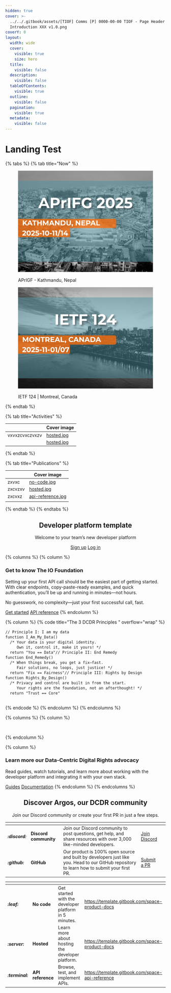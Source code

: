 ```yaml
---
hidden: true
cover: >-
  ../../.gitbook/assets/[TIOF] Comms [P] 0000-00-00 TIOF - Page Header
  Introduction XXX v1.0.png
coverY: 0
layout:
  width: wide
  cover:
    visible: true
    size: hero
  title:
    visible: false
  description:
    visible: false
  tableOfContents:
    visible: true
  outline:
    visible: false
  pagination:
    visible: true
  metadata:
    visible: false
---
```


# Landing Test

{% tabs %}
{% tab title="Now" %}
<div><figure><img src="../../.gitbook/assets/APrIFG 2025.png" alt=""><figcaption><p>APrIGF - Kathmandu, Nepal</p></figcaption></figure> <figure><img src="../../.gitbook/assets/APrIFG 2025 (1).png" alt=""><figcaption><p>IETF 124 | Montreal, Canada</p></figcaption></figure></div>
{% endtab %}

{% tab title="Activities" %}
<table data-view="cards"><thead><tr><th></th><th data-hidden data-card-cover data-type="image">Cover image</th></tr></thead><tbody><tr><td>vxvxzcvxczvxzv</td><td><a href="../../.gitbook/assets/hosted.jpg">hosted.jpg</a></td></tr><tr><td></td><td><a href="../../.gitbook/assets/hosted.jpg">hosted.jpg</a></td></tr></tbody></table>


{% endtab %}

{% tab title="Publications" %}
<table data-view="cards"><thead><tr><th></th><th data-hidden data-card-cover data-type="image">Cover image</th></tr></thead><tbody><tr><td>zxvxc</td><td data-object-fit="fill"><a href="../../.gitbook/assets/no-code.jpg">no-code.jpg</a></td></tr><tr><td>zxcvzxv</td><td data-object-fit="fill"><a href="../../.gitbook/assets/hosted.jpg">hosted.jpg</a></td></tr><tr><td>zxcvxz</td><td data-object-fit="fill"><a href="../../.gitbook/assets/api-reference.jpg">api-reference.jpg</a></td></tr><tr><td></td><td></td></tr></tbody></table>


{% endtab %}
{% endtabs %}

<h2 align="center">Developer platform template</h2>

<p align="center">Welcome to your team’s new developer platform</p>

<p align="center"><a href="http://app.gitbook.com/join" class="button primary">Sign up</a> <a href="http://app.gitbook.com/join" class="button secondary">Log in</a></p>

{% columns %}
{% column %}
### Get to know The IO Foundation

Setting up your first API call should be the easiest part of getting started. With clear endpoints, copy-paste-ready examples, and quick authentication, you’ll be up and running in minutes—not hours.

No guesswork, no complexity—just your first successful call, fast.

<a href="https://template.gitbook.com/space-product-docs" class="button primary" data-icon="rocket-launch">Get started</a> <a href="https://template.gitbook.com/space-api-reference" class="button secondary" data-icon="terminal">API reference</a>
{% endcolumn %}

{% column %}
{% code title="The 3 DCDR Principles
" overflow="wrap" %}
```markup
// Principle I: I am my data 
function I_Am_My_Data()
  /* Your data is your digital identity.
     Own it, control it, make it yours! */
  return "You == Data"// Principle II: End Remedy 
function End_Remedy()
  /* When things break, you get a fix—fast.
     Fair solutions, no loops, just justice! */
  return "Fix == Fairness"// Principle III: Rights by Design 
function Rights_By_Design()
  /* Privacy and control are built in from the start.
     Your rights are the foundation, not an afterthought! */
  return "Trust == Core"


```
{% endcode %}
{% endcolumn %}
{% endcolumns %}

{% columns %}
{% column %}
<figure><img src="https://gitbookio.github.io/onboarding-template-images/placeholder.png" alt=""><figcaption></figcaption></figure>
{% endcolumn %}

{% column %}
### Learn more our Data-Centric Digital Rights advocacy

Read guides, watch tutorials, and learn more about working with the developer platform and integrating it with your own stack.

<a href="https://template.gitbook.com/space-help-center" class="button primary" data-icon="book-open">Guides</a> <a href="https://template.gitbook.com/space-product-docs" class="button secondary" data-icon="book">Documentation</a>
{% endcolumn %}
{% endcolumns %}

<h2 align="center">Discover Argos, our DCDR community</h2>

<p align="center">Join our Discord community or create your first PR in just a few steps.</p>

<table data-card-size="large" data-view="cards"><thead><tr><th></th><th></th><th></th><th></th><th data-hidden data-card-cover data-type="files"></th></tr></thead><tbody><tr><td><h4><i class="fa-discord">:discord:</i></h4></td><td><strong>Discord community</strong></td><td>Join our Discord community to post questions, get help, and share resources with over 3,000 like-minded developers.</td><td><a href="https://www.gitbook.com/" class="button secondary">Join Discord</a></td><td></td></tr><tr><td><h4><i class="fa-github">:github:</i></h4></td><td><strong>GitHub</strong></td><td>Our product is 100% open source and built by developers just like you. Head to our GitHub repository to learn how to submit your first PR.</td><td><a href="https://www.gitbook.com/" class="button secondary">Submit a PR</a></td><td></td></tr></tbody></table>





<table data-view="cards"><thead><tr><th></th><th></th><th></th><th data-hidden data-card-target data-type="content-ref"></th><th data-hidden data-card-cover data-type="files"></th></tr></thead><tbody><tr><td><h4><i class="fa-leaf">:leaf:</i></h4></td><td><strong>No code</strong></td><td>Get started with the developer platform in 5 minutes.</td><td><a href="https://template.gitbook.com/space-product-docs">https://template.gitbook.com/space-product-docs</a></td><td><a href="../../.gitbook/assets/no-code.jpg">no-code.jpg</a></td></tr><tr><td><h4><i class="fa-server">:server:</i></h4></td><td><strong>Hosted</strong></td><td>Learn more about hosting the developer platform.</td><td><a href="https://template.gitbook.com/space-product-docs">https://template.gitbook.com/space-product-docs</a></td><td><a href="../../.gitbook/assets/hosted.jpg">hosted.jpg</a></td></tr><tr><td><h4><i class="fa-terminal">:terminal:</i></h4></td><td><strong>API reference</strong></td><td>Browse, test, and implement APIs.</td><td><a href="https://template.gitbook.com/space-api-reference">https://template.gitbook.com/space-api-reference</a></td><td><a href="../../.gitbook/assets/api-reference.jpg">api-reference.jpg</a></td></tr></tbody></table>
